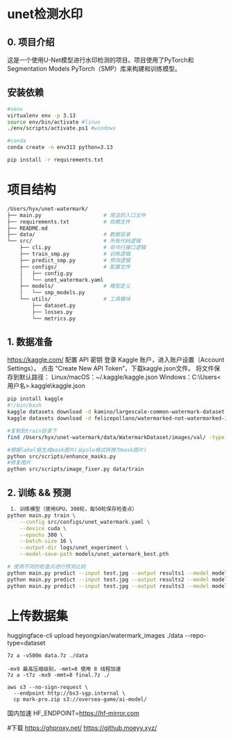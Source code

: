 # unet检测水印

## 0. 项目介绍
这是一个使用U-Net模型进行水印检测的项目。项目使用了PyTorch和Segmentation Models PyTorch（SMP）库来构建和训练模型。
## 安装依赖
```bash
#venv
virtualenv env -p 3.13
source env/bin/activate #linux
./env/scripts/activate.ps1 #windows 

#conda
conda create -n env313 python=3.13

pip install -r requirements.txt
```

# 项目结构
```bash
/Users/hyx/unet-watermark/
├── main.py                    # 简洁的入口文件
├── requirements.txt           # 依赖文件
├── README.md
├── data/                      # 数据目录
└── src/                       # 所有代码逻辑
    ├── cli.py                 # 命令行接口逻辑
    ├── train_smp.py           # 训练逻辑
    ├── predict_smp.py         # 预测逻辑
    ├── configs/               # 配置文件
    │   ├── config.py
    │   └── unet_watermark.yaml
    ├── models/                # 模型定义
    │   └── smp_models.py
    └── utils/                 # 工具模块
        ├── dataset.py
        ├── losses.py
        └── metrics.py
```


## 1. 数据准备

https://kaggle.com/
配置 API 密钥
登录 Kaggle 账户，进入账户设置（Account Settings）。
点击 “Create New API Token”，下载kaggle.json文件。
将文件保存到默认路径：
Linux/macOS：~/.kaggle/kaggle.json
Windows：C:\Users\<用户名>\.kaggle\kaggle.json

```bash
pip install kaggle
#!/bin/bash
kaggle datasets download -d kamino/largescale-common-watermark-dataset -p data/
kaggle datasets download -d felicepollano/watermarked-not-watermarked-images -p data/

#复制到train目录下
find /Users/hyx/unet-watermark/data/WatermarkDataset/images/val/ -type f -exec cp {} /Users/hyx/unet-watermark/data/train/watermarked/ \;

#根据label框生成mask图片(从yolo格式转换为mask图片)
python src/scripts/enhance_masks.py
#修复图片
python src/scripts/image_fixer.py data/train
```


## 2. 训练 && 预测
```bash
 1. 训练模型（使用GPU，300轮，每50轮保存检查点）
python main.py train \
    --config src/configs/unet_watermark.yaml \
    --device cuda \
    --epochs 300 \
    --batch-size 16 \
    --output-dir logs/unet_experiment \
    --model-save-path models/unet_watermark_best.pth

# 使用不同的检查点进行预测比较
python main.py predict --input test.jpg --output results1 --model models/checkpoints/checkpoint_epoch_050.pth
python main.py predict --input test.jpg --output results2 --model models/checkpoints/checkpoint_epoch_100.pth
python main.py predict --input test.jpg --output results3 --model models/checkpoints/checkpoint_epoch_150.pth
```




# 上传数据集

huggingface-cli upload heyongxian/watermark_images ./data --repo-type=dataset


```
7z a -v500m data.7z ./data

-mx9 最高压缩级别，-mmt=8 使用 8 线程加速
7z a -t7z -mx9 -mmt=8 final.7z ./

aws s3 --no-sign-request \
  --endpoint http://bs3-sgp.internal \
  cp mark-pro.zip s3://oversea-game/ai-model/

```

国内加速
HF_ENDPOINT=https://hf-mirror.com

#下载
https://ghproxy.net/
https://github.moeyy.xyz/